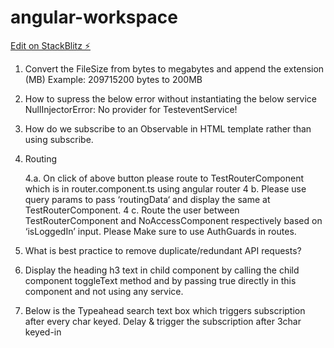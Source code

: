 # angular-workspace

[Edit on StackBlitz ⚡️](https://stackblitz.com/edit/stackblitz-starters-qcercx)

1. Convert the FileSize from bytes to megabytes and append the extension (MB)
   Example: 209715200 bytes to 200MB

2. How to supress the below error without instantiating the below service
   NullInjectorError: No provider for TesteventService!

3. How do we subscribe to an Observable in HTML template rather than using subscribe.

4. Routing

   4.a. On click of above button please route to TestRouterComponent which is in router.component.ts using angular router
   4 b. Please use query params to pass ‘routingData‘ and display the same at TestRouterComponent.
   4 c. Route the user between TestRouterComponent and NoAccessComponent respectively based on ‘isLoggedIn’ input. Please Make sure to use AuthGuards in routes.

5. What is best practice to remove duplicate/redundant API requests?

6. Display the heading h3 text in child component by calling the child component toggleText method and by passing true directly in this component and not using any service.

7. Below is the Typeahead search text box which triggers subscription after every char keyed. Delay & trigger the subscription after 3char keyed-in
